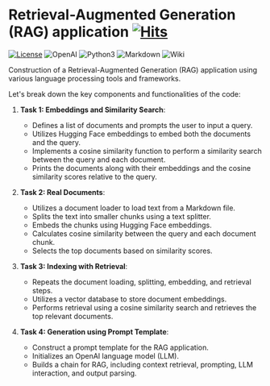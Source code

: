 # Retrieval-Augmented Generation (RAG) application [![Hits](https://hits.seeyoufarm.com/api/count/incr/badge.svg?url=https%3A%2F%2Fgithub.com%2Faneeshgadhwal%2FRag&count_bg=%2379C83D&title_bg=%23555555&icon=&icon_color=%23E7E7E7&title=view&edge_flat=false)](https://hits.seeyoufarm.com)


[![License](https://img.shields.io/badge/License-Apache_2.0-blue.svg)](https://opensource.org/licenses/Apache-2.0)
![OpenAI](https://img.shields.io/badge/OpenAI-412991.svg?style=for-the-badge&logo=OpenAI&logoColor=white)
![Python3](https://img.shields.io/badge/python-3670A0?style=for-the-badge&logo=python&logoColor=ffdd54)
![Markdown](https://img.shields.io/badge/markdown-%23000000.svg?style=for-the-badge&logo=markdown&logoColor=white)
![Wiki](https://img.shields.io/badge/Wikipedia-000000.svg?style=for-the-badge&logo=Wikipedia&logoColor=white)



Construction of a Retrieval-Augmented Generation (RAG) application using various language processing tools and frameworks.

Let's break down the key components and functionalities of the code:

1. **Task 1: Embeddings and Similarity Search**:
   - Defines a list of documents and prompts the user to input a query.
   - Utilizes Hugging Face embeddings to embed both the documents and the query.
   - Implements a cosine similarity function to perform a similarity search between the query and each document.
   - Prints the documents along with their embeddings and the cosine similarity scores relative to the query.

2. **Task 2: Real Documents**:
   - Utilizes a document loader to load text from a Markdown file.
   - Splits the text into smaller chunks using a text splitter.
   - Embeds the chunks using Hugging Face embeddings.
   - Calculates cosine similarity between the query and each document chunk.
   - Selects the top documents based on similarity scores.

3. **Task 3: Indexing with Retrieval**:
   - Repeats the document loading, splitting, embedding, and retrieval steps.
   - Utilizes a vector database to store document embeddings.
   - Performs retrieval using a cosine similarity search and retrieves the top relevant documents.

4. **Task 4: Generation using Prompt Template**:
   - Construct a prompt template for the RAG application.
   - Initializes an OpenAI language model (LLM).
   - Builds a chain for RAG, including context retrieval, prompting, LLM interaction, and output parsing.
